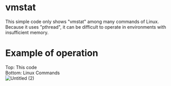 # vmstat
This simple code only shows "vmstat" among many commands of Linux. <br/>
Because it uses "pthread", it can be difficult to operate in environments with insufficient memory. <br/>

# Example of operation
Top: This code <br/>
Bottom: Linux Commands <br/>
![Untitled (2)](https://github.com/teachthegrace/vmstat/assets/122524815/f2a54606-43bb-4dab-83ec-49c40b6f0693)


